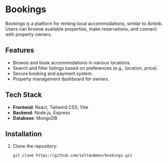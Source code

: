 # Bookings

Bookings is a platform for renting local accommodations, similar to Airbnb. Users can browse available properties, make reservations, and connect with property owners.

## Features

- Browse and book accommodations in various locations.
- Search and filter listings based on preferences (e.g., location, price).
- Secure booking and payment system.
- Property management dashboard for owners.

## Tech Stack

- **Frontend**: React, Tailwind CSS, Vite
- **Backend**: Node.js, Express
- **Database**: MongoDB


## Installation

1. Clone the repository:
   ```bash
   git clone https://github.com/soltanAmen/bookings.git
   

